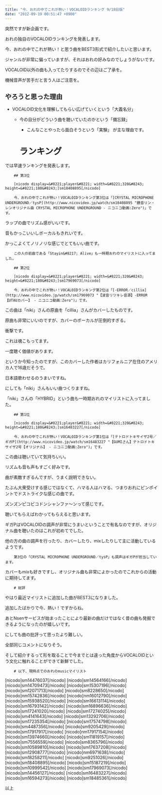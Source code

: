 ```yaml
---
title: "今、おれの中でこれが熱い！VOCALOIDランキング 9/18日版"
date: "2012-09-19 00:51:47 +0900"
---
```


突然ですが新企画です。

おれの独自のVOCALOIDランキングを発表します。

今、おれの中でこれが熱い！と思う曲をBEST3形式で紹介したいと思います。

ジャンルが非常に偏っていますが、それはおれの好みなのでしょうがないです。

VOCALOID以外の曲も入ってたりするのでその辺はご了承を。

機械音声が苦手だと言う人はご注意を。

## やろうと思った理由

- VOCALOID文化を理解してもらい広げていくという「大義名分」 
    - 今の自分がどういう曲を聴いていたのかという「備忘録」 
        - こんなことやったら面白そうという「実験」
が主な理由です。

        # ランキング

では早速ランキングを発表します。

        ## 第3位

        [nicodo display=&#8221;player&#8221; width=&#8221;320&#8243; height=&#8221;180&#8243;]sm18408895[/nicodo]

        今、おれの中でこれが熱い！VOCALOIDランキング第3位は「[CRYSTAL MICROPHONE UNDERGROUND／tysP](http://www.nicovideo.jp/watch/sm18408895 "鏡音リン・レンオリジナル曲 CRYSTAL MICROPHONE UNDERGROUND - ニコニコ動画:Zero")」です。

ラップの曲でリズム感がいいです。

音もかっこいいしボーカルもきれいです。

かっこよくてノリノリな感じでとてもいい曲です。

        この人の前曲である「Stayin&#8217; Alive」も一時期おれのマイリストに入ってました。

        ## 第2位

        [nicodo display=&#8221;player&#8221; width=&#8221;320&#8243; height=&#8221;180&#8243;]sm17969073[/nicodo]

        今、おれの中でこれが熱い！VOCALOIDランキング第2位は「[-ERROR／cillia](http://www.nicovideo.jp/watch/sm17969073 "【波音リツキレ音源】-ERROR 【UTAUカバー】 - ニコニコ動画:Zero")」です。

この曲は「niki」さんの原曲を「cillia」さんがカバーしたものです。

原曲も非常にいいのですが、カバーのボーカルが圧倒的すぎる。

衝撃です。

これは魂こもってます。

一度聴く価値があります。

というか今知ったのですが、このカバーした作者はカリフォルニア在住のアメリカ人で16歳だそうで。

日本語歌わせるのうまいですね。

にしても「niki」さんもいい曲つくりますね。

「niki」さんの「HYBRID」という曲も一時期おれのマイリストに入ってました。

        ## 第1位

        [nicodo display=&#8221;player&#8221; width=&#8221;320&#8243; height=&#8221;180&#8243;]sm16483227[/nicodo]

        今、おれの中でこれが熱い！VOCALOIDランキング第1位は「[テトロドトキサイザ2号／ギガP](http://www.nicovideo.jp/watch/sm16483227 "【GUMIさん】テトロドトキサイザ2号【オリジナル】 - ニコニコ動画:Zero")」です。

この曲は聴いていて気持ちいい。

リズムも音も声もすごく好みです。

曲が素敵すぎるんですが、うまく説明できない。

たぶん大衆受けする感じではなくて、ハマる人はハマる、つまりおれにピンポイントでドストライクな感じの曲です。

ズンズンピコピコドンシャンファ～ンって感じです。

聴いてもらえばわかってもらえると思います。

ギガPはVOCALOIDの調声が非常にうまいということで有名なのですが、オリジナル曲を聴いたのはこれが初めてでした。

他の方の曲の調声を行ったり、カバーしたり、mixしたりして主に活動しているようです。

        第3位の「CRYSTAL MICROPHONE UNDERGROUND／tysP」も調声はギガPが担当しています。

カバーもmixも好きですし、オリジナル曲も非常によかったのでこれからの活動に期待してます。

        # 総評

やはり最近マイリストに追加した曲がBEST3になりました。

追加したばかりで今、熱い！ですからね。

あとNsenサービスが始まったことにより最新の曲だけではなく昔の曲も発掘できるようになったのが嬉しいです。

にしても曲の批評って思ったより難しい。

全部同じコメントになりそう。

そして紹介するって形を取ることで今までとは違った角度からVOCALOIDという文化に触れることができて新鮮でした。

        # 以下、現時点でのおれのmusicマイリスト

[nicodo]sm14476037[/nicodo]
[nicodo]sm14564166[/nicodo]
[nicodo]sm14709473[/nicodo]
[nicodo]sm15307196[/nicodo]
[nicodo]sm12071713[/nicodo]
[nicodo]sm8228650[/nicodo]
[nicodo]nm15742836[/nicodo]
[nicodo]nm16012790[/nicodo]
[nicodo]sm15938520[/nicodo]
[nicodo]sm16613114[/nicodo]
[nicodo]sm16793142[/nicodo]
[nicodo]sm16896636[/nicodo]
[nicodo]sm17241020[/nicodo]
[nicodo]sm17274025[/nicodo]
[nicodo]sm4141643[/nicodo]
[nicodo]sm13292706[/nicodo]
[nicodo]sm17235354[/nicodo]
[nicodo]sm17574798[/nicodo]
[nicodo]sm4487356[/nicodo]
[nicodo]sm9205429[/nicodo]
[nicodo]sm17917917[/nicodo]
[nicodo]nm17917154[/nicodo]
[nicodo]sm13974660[/nicodo]
[nicodo]sm11819157[/nicodo]
[nicodo]sm7556559[/nicodo]
[nicodo]sm8365796[/nicodo]
[nicodo]sm10589810[/nicodo]
[nicodo]sm17637208[/nicodo]
[nicodo]sm12908777[/nicodo]
[nicodo]nm6971638[/nicodo]
[nicodo]sm18258211[/nicodo]
[nicodo]sm9251026[/nicodo]
[nicodo]sm18408895[/nicodo]
[nicodo]sm15187219[/nicodo]
[nicodo]sm10999542[/nicodo]
[nicodo]sm17969073[/nicodo]
[nicodo]sm14456127[/nicodo]
[nicodo]sm16483227[/nicodo]
[nicodo]sm16594273[/nicodo]
[nicodo]sm18485361[/nicodo]

以上

